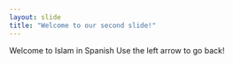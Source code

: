 ```yaml
---
layout: slide
title: "Welcome to our second slide!"
---
```

Welcome to Islam in Spanish
Use the left arrow to go back!
